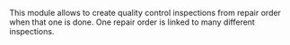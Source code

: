 This module allows to create quality control inspections from repair order
when that one is done. One repair order is linked to many different inspections.
